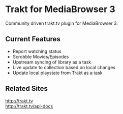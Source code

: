 Trakt for MediaBrowser 3
=========

Community driven trakt.tv plugin for MediaBrowser 3. 

## Current Features ##

- Report watching status
- Scrobble Movies/Episodes
- Upstream syncing of library as a task
- Live update to collection based on local changes  
- Update local playstate from Trakt as a task

## Related Sites ##

http://trakt.tv  
http://trakt.tv/api-docs
